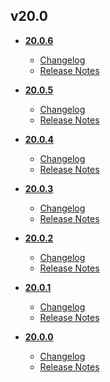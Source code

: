 ## v20.0
* **[20.0.6](20.0.6)**
	* [Changelog](20.0.6/changelog.md)
	* [Release Notes](20.0.6/release_notes.md)

* **[20.0.5](20.0.5)**
	* [Changelog](20.0.5/changelog.md)
	* [Release Notes](20.0.5/release_notes.md)

* **[20.0.4](20.0.4)**
	* [Changelog](20.0.4/changelog.md)
	* [Release Notes](20.0.4/release_notes.md)

* **[20.0.3](20.0.3)**
	* [Changelog](20.0.3/changelog.md)
	* [Release Notes](20.0.3/release_notes.md)

* **[20.0.2](20.0.2)**
	* [Changelog](20.0.2/changelog.md)
	* [Release Notes](20.0.2/release_notes.md)

* **[20.0.1](20.0.1)**
	* [Changelog](20.0.1/changelog.md)
	* [Release Notes](20.0.1/release_notes.md)

* **[20.0.0](20.0.0)**
	* [Changelog](20.0.0/changelog.md)
	* [Release Notes](20.0.0/release_notes.md)
